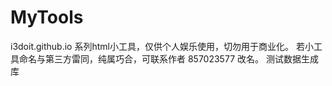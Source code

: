 # MyTools
i3doit.github.io 系列html小工具，仅供个人娱乐使用，切勿用于商业化。
若小工具命名与第三方雷同，纯属巧合，可联系作者 857023577 改名。
测试数据生成库
